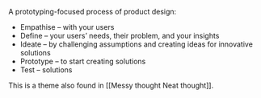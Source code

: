 A prototyping-focused process of product design:

- Empathise – with your users
- Define – your users’ needs, their problem, and your insights
- Ideate – by challenging assumptions and creating ideas for innovative solutions
- Prototype – to start creating solutions
- Test – solutions

This is a theme also found in [[Messy thought Neat thought]].



